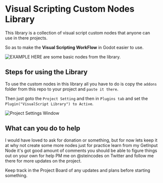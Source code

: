 # Visual Scripting Custom Nodes Library

This library is a collection of visual script custom nodes that anyone can use in there projects.

So as to make the **Visual Scripting WorkFlow** in Godot easier to use.

![EXAMPLE](https://i.imgur.com/rws1bBY.png)
                      HERE are some basic nodes from the library.


## Steps for using the Library

To use the custom nodes in this library all you have to do is copy the `addons` folder from this repo to your project and `paste it there`.

Then just goto the `Project Setting` and then in `Plugins tab` and set the `Plugin("VisualScript Library") to Active`.

![Project Settings Window](https://i.imgur.com/V6Mh7hA.png)


## What can you do to help

I would have loved to ask for donation or something, but for now lets keep it at why not create some more nodes just for practice learn from my GetInput Node it's got good amount of comments you should be able to figure things out on your own for help PM me on @steincodes on Twitter and follow me there for more updates on the project.

Keep track in the Project Board of any updates and plans before starting something.
